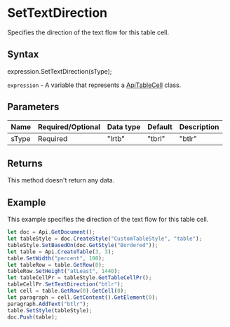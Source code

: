 # SetTextDirection

Specifies the direction of the text flow for this table cell.

## Syntax

expression.SetTextDirection(sType);

`expression` - A variable that represents a [ApiTableCell](../ApiTableCell.md) class.

## Parameters

| **Name** | **Required/Optional** | **Data type** | **Default** | **Description** |
| ------------- | ------------- | ------------- | ------------- | ------------- |
| sType | Required | "lrtb" | "tbrl" | "btlr" |  | The available types of the text direction in the table cell: &lt;code&gt;"lrtb"&lt;/code&gt; - text direction left-to-right moving from top to bottom, &lt;code&gt;"tbrl"&lt;/code&gt; - text direction top-to-bottom moving from right to left, &lt;code&gt;"btlr"&lt;/code&gt; - text direction bottom-to-top moving from left to right. |

## Returns

This method doesn't return any data.

## Example

This example specifies the direction of the text flow for this table cell.

```javascript
let doc = Api.GetDocument();
let tableStyle = doc.CreateStyle("CustomTableStyle", "table");
tableStyle.SetBasedOn(doc.GetStyle("Bordered"));
let table = Api.CreateTable(3, 3);
table.SetWidth("percent", 100);
let tableRow = table.GetRow(0);
tableRow.SetHeight("atLeast", 1440);
let tableCellPr = tableStyle.GetTableCellPr();
tableCellPr.SetTextDirection("btlr");
let cell = table.GetRow(0).GetCell(0);
let paragraph = cell.GetContent().GetElement(0);
paragraph.AddText("btlr");
table.SetStyle(tableStyle);
doc.Push(table);
```

